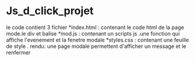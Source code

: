 # Js_d_click_projet
le code contient 3 fichier 
*index.html : contenant le code html de la page mode.le div et balise
*mod.js : contenant un scripts js .une fonction qui affiche l'evenement et la fenetre modale
*styles.css : contenant une feuille de style .
rendu: une page modale permettent d'afficher un message et le renfermer 
